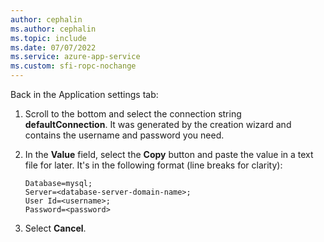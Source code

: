```yaml
---
author: cephalin
ms.author: cephalin
ms.topic: include
ms.date: 07/07/2022
ms.service: azure-app-service
ms.custom: sfi-ropc-nochange
---
```


Back in the Application settings tab:

1. Scroll to the bottom and select the connection string **defaultConnection**. It was generated by the creation wizard and contains the username and password you need.

1. In the **Value** field, select the **Copy** button and paste the value in a text file for later. It's in the following format (line breaks for clarity):

    ```
    Database=mysql;
    Server=<database-server-domain-name>;
    User Id=<username>;
    Password=<password>
    ```

1. Select **Cancel**.
